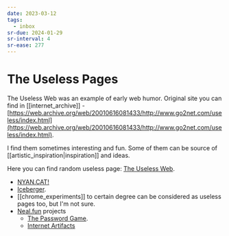 ```yaml
---
date: 2023-03-12
tags:
  - inbox
sr-due: 2024-01-29
sr-interval: 4
sr-ease: 277
---
```


# The Useless Pages

The Useless Web was an example of early web humor. Original site you can find in
[[internet_archive]] -
[https://web.archive.org/web/20010616081433/http://www.go2net.com/useless/index.html](https://web.archive.org/web/20010616081433/http://www.go2net.com/useless/index.html).

I find them sometimes interesting and fun. Some of them can be source of
[[artistic_inspiration|inspiration]] and ideas.

Here you can find random useless page:
[The Useless Web](https://theuselessweb.com/).

- [NYAN.CAT!](https://www.nyan.cat/index.php?cat=pirate)
- [Iceberger](https://joshdata.me/iceberger.html).
- [[chrome_experiments]] to certain degree can be considered as
useless pages too, but I'm not sure.
- [Neal.fun](https://neal.fun/) projects
  - [The Password Game](https://neal.fun/password-game/).
  - [Internet Artifacts](https://neal.fun/internet-artifacts/)




